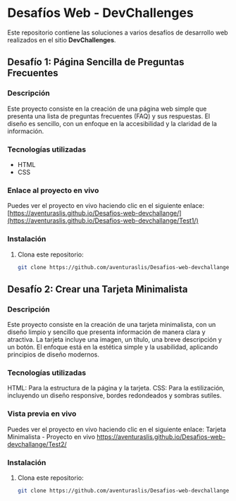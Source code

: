 # Desafíos Web - DevChallenges

Este repositorio contiene las soluciones a varios desafíos de desarrollo web realizados en el sitio **DevChallenges**.

## Desafío 1: Página Sencilla de Preguntas Frecuentes

### Descripción
Este proyecto consiste en la creación de una página web simple que presenta una lista de preguntas frecuentes (FAQ) y sus respuestas. El diseño es sencillo, con un enfoque en la accesibilidad y la claridad de la información.

### Tecnologías utilizadas
- HTML
- CSS

### Enlace al proyecto en vivo
Puedes ver el proyecto en vivo haciendo clic en el siguiente enlace:
[https://aventuraslis.github.io/Desafios-web-devchallange/](https://aventuraslis.github.io/Desafios-web-devchallange/Test1/)

### Instalación
1. Clona este repositorio:
   ```bash
   git clone https://github.com/aventuraslis/Desafios-web-devchallange.git

## Desafío 2: Crear una Tarjeta Minimalista

### Descripción
Este proyecto consiste en la creación de una tarjeta minimalista, con un diseño limpio y sencillo que presenta información de manera clara y atractiva. La tarjeta incluye una imagen, un título, una breve descripción y un botón. El enfoque está en la estética simple y la usabilidad, aplicando principios de diseño modernos.

### Tecnologías utilizadas
HTML: Para la estructura de la página y la tarjeta.
CSS: Para la estilización, incluyendo un diseño responsive, bordes redondeados y sombras sutiles.

### Vista previa en vivo
Puedes ver el proyecto en vivo haciendo clic en el siguiente enlace: Tarjeta Minimalista - Proyecto en vivo
https://aventuraslis.github.io/Desafios-web-devchallange/Test2/

### Instalación
1. Clona este repositorio:
   ```bash
   git clone https://github.com/aventuraslis/Desafios-web-devchallange.git
